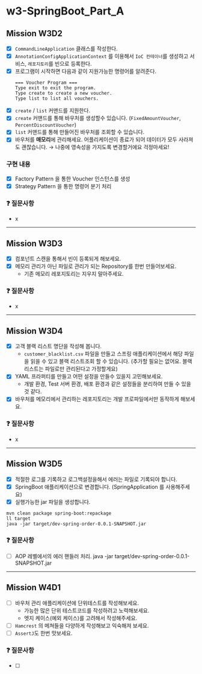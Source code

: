 # w3-SpringBoot_Part_A

## Mission W3D2

- [x] `CommandLineApplication` 클래스를 작성한다.
- [x] `AnnotationConfigApplicationContext` 를 이용해서 `IoC 컨테이너`를 생성하고 서비스, `레포지토리`를 빈으로 등록한다.
- [x] 프로그램이 시작하면 다음과 같이 지원가능한 명령어를 알려준다.
  ```
  === Voucher Program ===
  Type exit to exit the program.
  Type create to create a new voucher.
  Type list to list all vouchers.
  ```
- [x] `create` / `list` 커맨드를 지원한다.
- [x] `create` 커맨드를 통해 바우처를 생성할수 있습니다. (`FixedAmountVoucher`,
  `PercentDiscountVoucher`)
- [x] `list` 커맨드를 통해 만들어진 바우처를 조회할 수 있습니다.
- [x] 바우처를 **매모리**에 관리해세요. 어플리케이션이 종료가 되어 데이터가 모두 사라져도 괜찮습니다. → 나중에 영속성을 가지도록 변경할거에요 걱정마세요!

### 구현 내용

- [x] Factory Pattern 을 통한 Voucher 인스턴스를 생성
- [x] Strategy Pattern 을 통한 명령어 분기 처리

### ❓ 질문사항

- x

<hr>

## Mission W3D3

- [x] 컴포넌트 스캔을 통해서 빈이 등록되게 해보세요.
- [x] 메모리 관리가 아닌 파일로 관리가 되는 Repository를 한번 만들어보세요.
    - 기존 메모리 레포지토리는 지우지 말아주세요.

### ❓ 질문사항

- x

<hr>

## Mission W3D4

- [x] 고객 블랙 리스트 명단을 작성해 봅니다.
    - `customer_blacklist.csv` 파일을 만들고 스프링 애플리케이션에서 해당 파일을 읽을 수 있고 블랙 리스트조회 할 수 있습니다. (추가할 필요는 없어요. 블랙리스트는 파일로만 관리된다고
      가정할게요)
- [x] YAML 프라퍼티를 만들고 어떤 설정을 만들수 있을지 고민해보세요.
    - 개발 환경, Test 서버 환경, 배포 환경과 같은 설정들을 분리하여 만들 수 있을 것 같다.
- [x] 바우처를 메모리에서 관리하는 레포지토리는 개발 프로파일에서만 동작하게 해보세요.

### ❓ 질문사항

- x

<hr>

## Mission W3D5

- [x] 적절한 로그를 기록하고 로그백설정을해서 에러는 파일로 기록되야 합니다.
- [x] SpringBoot 애플리케이션으로 변경합니다. (SpringApplication 를 사용해주세요)
- [x] 실행가능한 jar 파일을 생성합니다.

```shell
mvn clean package spring-boot:repackage 
ll target 
java -jar target/dev-spring-order-0.0.1-SNAPSHOT.jar
```

### ❓ 질문사항

- [ ] AOP 레벨에서의 에러 핸들러 처리. java -jar target/dev-spring-order-0.0.1-SNAPSHOT.jar

<hr>

## Mission W4D1

- [ ] 바우처 관리 애플리케이션에 단위테스트를 작성해보세요.
    - 가능한 많은 단위 테스트코드를 작성하려고 노력해보세요.
    - 엣지 케이스(예외 케이스)를 고려해서 작성해주세요.
- [ ] `Hamcrest` 의 메쳐들을 다양하게 작성해보고 익숙해져 보세요.
- [ ] `AssertJ`도 한번 맛보세요.

### ❓ 질문사항

- [ ] 